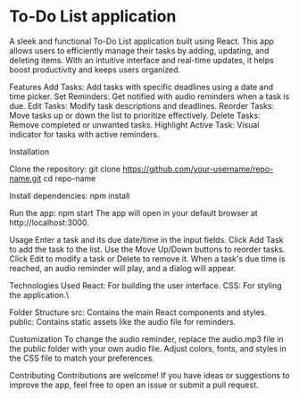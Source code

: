 # To-Do List application
A sleek and functional To-Do List application built using React. This app allows users to efficiently manage their tasks by adding, updating, and deleting items. With an intuitive interface and real-time updates, it helps boost productivity and keeps users organized.

Features Add Tasks: Add tasks with specific deadlines using a date and time picker. Set Reminders: Get notified with audio reminders when a task is due. Edit Tasks: Modify task descriptions and deadlines. Reorder Tasks: Move tasks up or down the list to prioritize effectively. Delete Tasks: Remove completed or unwanted tasks. Highlight Active Task: Visual indicator for tasks with active reminders.

Installation

Clone the repository: git clone https://github.com/your-username/repo-name.git
cd repo-name

Install dependencies: npm install

Run the app: npm start
The app will open in your default browser at http://localhost:3000.

Usage Enter a task and its due date/time in the input fields. Click Add Task to add the task to the list. Use the Move Up/Down buttons to reorder tasks. Click Edit to modify a task or Delete to remove it. When a task's due time is reached, an audio reminder will play, and a dialog will appear.

Technologies Used React: For building the user interface. CSS: For styling the application.\

Folder Structure src: Contains the main React components and styles. public: Contains static assets like the audio file for reminders.

Customization To change the audio reminder, replace the audio.mp3 file in the public folder with your own audio file. Adjust colors, fonts, and styles in the CSS file to match your preferences.

Contributing Contributions are welcome! If you have ideas or suggestions to improve the app, feel free to open an issue or submit a pull request.
